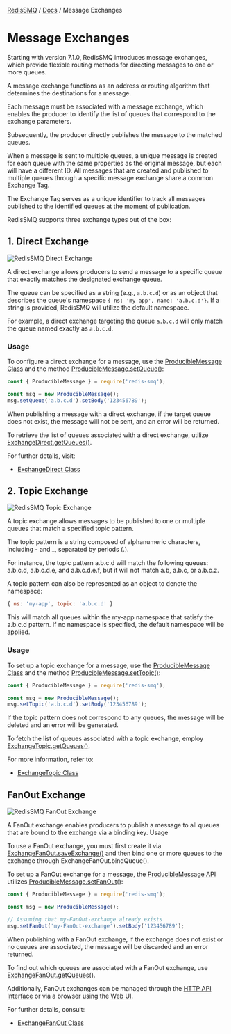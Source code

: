 [RedisSMQ](../README.md) / [Docs](README.md) / Message Exchanges

# Message Exchanges

Starting with version 7.1.0, RedisSMQ introduces message exchanges, which provide flexible routing methods for 
directing messages to one or more queues.

A message exchange functions as an address or routing algorithm that determines the destinations for a message.

Each message must be associated with a message exchange, which enables the producer to identify the list of queues that 
correspond to the exchange parameters.

Subsequently, the producer directly publishes the message to the matched queues.

When a message is sent to multiple queues, a unique message is created for each queue with the same properties as the 
original message, but each will have a different ID. All messages that are created and published to multiple queues 
through a specific message exchange share a common Exchange Tag.

The Exchange Tag serves as a unique identifier to track all messages published to the identified queues at the moment 
of publication.

RedisSMQ supports three exchange types out of the box:

## 1. Direct Exchange

![RedisSMQ Direct Exchange](redis-smq-direct-exchange.png)

A direct exchange allows producers to send a message to a specific queue that exactly matches the designated exchange 
queue.

The queue can be specified as a string (e.g., `a.b.c.d`) or as an object that describes the queue's namespace 
`{ ns: 'my-app', name: 'a.b.c.d'}`. If a string is provided, RedisSMQ will utilize the default namespace.

For example, a direct exchange targeting the queue `a.b.c.d` will only match the queue named exactly as `a.b.c.d`.

### Usage

To configure a direct exchange for a message, use the [ProducibleMessage Class](api/classes/ProducibleMessage.md) and the method [ProducibleMessage.setQueue()](api/classes/ProducibleMessage.md#setqueue):

```typescript
const { ProducibleMessage } = require('redis-smq');

const msg = new ProducibleMessage();
msg.setQueue('a.b.c.d').setBody('123456789');
```
When publishing a message with a direct exchange, if the target queue does not exist, the message will not be sent, and an error will be returned.

To retrieve the list of queues associated with a direct exchange, utilize [ExchangeDirect.getQueues()](api/classes/ExchangeDirect.md#getqueues).

For further details, visit:

- [ExchangeDirect Class](api/classes/ExchangeDirect.md)

## 2. Topic Exchange

![RedisSMQ Topic Exchange](redis-smq-topic-exchange.png)

A topic exchange allows messages to be published to one or multiple queues that match a specified topic pattern.

The topic pattern is a string composed of alphanumeric characters, including - and _, separated by periods (.).

For instance, the topic pattern a.b.c.d will match the following queues: a.b.c.d, a.b.c.d.e, and a.b.c.d.e.f, but it 
will not match a.b, a.b.c, or a.b.c.z.

A topic pattern can also be represented as an object to denote the namespace:

```javascript
{ ns: 'my-app', topic: 'a.b.c.d' }
```

This will match all queues within the my-app namespace that satisfy the a.b.c.d pattern. If no namespace is specified, the default namespace will be applied.

### Usage

To set up a topic exchange for a message, use the [ProducibleMessage Class](api/classes/ProducibleMessage.md) and the method [ProducibleMessage.setTopic()](api/classes/ProducibleMessage.md#settopic):

```javascript
const { ProducibleMessage } = require('redis-smq');

const msg = new ProducibleMessage();
msg.setTopic('a.b.c.d').setBody('123456789');
```

If the topic pattern does not correspond to any queues, the message will be deleted and an error will be generated.

To fetch the list of queues associated with a topic exchange, employ [ExchangeTopic.getQueues()](api/classes/ExchangeTopic.md#getqueues).

For more information, refer to:

- [ExchangeTopic Class](api/classes/ExchangeTopic.md)

## FanOut Exchange

![RedisSMQ FanOut Exchange](redis-smq-fanout-exchange.png)

A FanOut exchange enables producers to publish a message to all queues that are bound to the exchange via a binding key.
Usage

To use a FanOut exchange, you must first create it via [ExchangeFanOut.saveExchange()](api/classes/ExchangeFanOut.md#saveexchange) and then bind one or more queues to the exchange through ExchangeFanOut.bindQueue().

To set up a FanOut exchange for a message, the [ProducibleMessage API](api/classes/ProducibleMessage.md) utilizes [ProducibleMessage.setFanOut()](api/classes/ProducibleMessage.md#setfanout):

```javascript
const { ProducibleMessage } = require('redis-smq');

const msg = new ProducibleMessage();

// Assuming that my-FanOut-exchange already exists
msg.setFanOut('my-FanOut-exchange').setBody('123456789');
```

When publishing with a FanOut exchange, if the exchange does not exist or no queues are associated, the message will be discarded and an error returned.

To find out which queues are associated with a FanOut exchange, use [ExchangeFanOut.getQueues()](api/classes/ExchangeFanOut.md#getqueues).

Additionally, FanOut exchanges can be managed through the [HTTP API Interface](https://github.com/weyoss/redis-smq-monitor) or via a browser using the [Web UI](https://github.com/weyoss/redis-smq-monitor-client).

For further details, consult:

- [ExchangeFanOut Class](api/classes/ExchangeFanOut.md)
